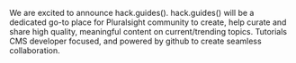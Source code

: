 We are excited to announce hack.guides(). hack.guides() will be a dedicated go-to place for Pluralsight community to create, help curate and share high quality, meaningful content on current/trending topics. Tutorials CMS developer focused, and powered by github to create seamless collaboration.
